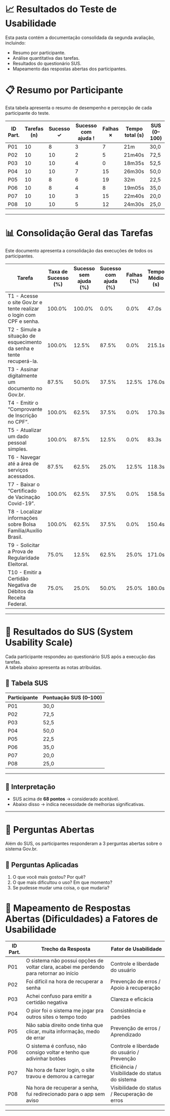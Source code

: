 # 📈 Resultados do Teste de Usabilidade

Esta pasta contém a documentação consolidada da segunda avaliação, incluindo:
- Resumo por participante.
- Análise quantitativa das tarefas.
- Resultados do questionário SUS.
- Mapeamento das respostas abertas dos participantes.

# 📋 Resumo por Participante

Esta tabela apresenta o resumo de desempenho e percepção de cada participante do teste.

| ID Part. | Tarefas (n) | Sucesso ✓ | Sucesso com ajuda ! | Falhas ✗ | Tempo total (s) | SUS (0–100) |
|----------|-------------|-----------|---------------------|----------|-----------------|-------------|
| P01      | 10          |    8       |           3          |    7     |     21m            |    30,0         |
| P02      | 10          |     10      |       2              |     5     |      21m40s           |    72,5         |
| P03      | 10          |    10       |       4              |     0     |      18m35s           |      52,5       |
| P04      | 10          |     10      |   7                  | 15         |    26m30s             |     50,0        |
| P05      | 10          |    8       |         6            |       19   |       32m          |   22,5          |
| P06      | 10          |    8       |        4             |    8      |        19m05s         |     35,0        |
| P07      | 10          |     10      |       3              |     15     |       22m40s          |    20,0         |
| P08      | 10          |    10       |     5                |     12     |        24m30s         |     25,0       |


---


# 📊 Consolidação Geral das Tarefas

Este documento apresenta a consolidação das execuções de todos os participantes.

| Tarefa | Taxa de Sucesso (%) | Sucesso sem ajuda (%) | Sucesso com ajuda (%) | Falhas (%) | Tempo Médio (s) | Erros Médios | Ajuda Média |
|--------|----------------------|------------------------|-----------------------|------------|-----------------|--------------|-------------|
| T1 - Acesse o site Gov.br e tente realizar o login com CPF e senha.     | 100.0%              | 100.0%                | 0.0%                  | 0.0%       | 47.0s           | 0.25         | 0.00        |
| T2 - Simule a situação de esquecimento da senha e tente recuperá-la.    | 100.0%              | 12.5%                 | 87.5%                 | 0.0%       | 215.1s          | 0.88         | 0.88        |
| T3 - Assinar digitalmente um documento no Gov.br.    | 87.5%               | 50.0%                 | 37.5%                 | 12.5%      | 176.0s          | 0.75         | 0.63        |
| T4 - Emitir o “Comprovante de Inscrição no CPF”.     | 100.0%              | 62.5%                 | 37.5%                 | 0.0%       | 170.3s          | 1.13         | 0.75        |
| T5 - Atualizar um dado pessoal simples.     | 100.0%              | 87.5%                 | 12.5%                 | 0.0%       | 83.3s           | 0.13         | 0.13        |
| T6 - Navegar até a área de serviços acessados.    | 87.5%               | 62.5%                 | 25.0%                 | 12.5%      | 118.3s          | 1.00         | 0.38        |
| T7 - Baixar o “Certificado de Vacinação Covid-19”.     | 100.0%              | 62.5%                 | 37.5%                 | 0.0%       | 158.5s          | 0.63         | 0.25        |
| T8 - Localizar informações sobre Bolsa Família/Auxílio Brasil.    | 100.0%              | 62.5%                 | 37.5%                 | 0.0%       | 150.4s          | 1.00         | 0.75        |
| T9 - Solicitar a Prova de Regularidade Eleitoral.    | 75.0%               | 12.5%                 | 62.5%                 | 25.0%      | 171.0s          | 1.25         | 1.38        |
| T10 - Emitir a Certidão Negativa de Débitos da Receita Federal.    | 75.0%               | 25.0%                 | 50.0%                 | 25.0%      | 180.0s          | 1.25         | 0.50        |

---
 

# 📝 Resultados do SUS (System Usability Scale)

Cada participante respondeu ao questionário SUS após a execução das tarefas.  
A tabela abaixo apresenta as notas atribuídas.

## 📌 Tabela SUS
| Participante | Pontuação SUS (0–100)  |
|--------------|------------------------|
| P01          |        30,0                |
| P02          |         72,5               |
| P03          |         52,5               |
| P04          |            50,0            |
| P05          |            22,5            |
| P06          |            35,0            |
| P07          |             20,0           |
| P08          |               25,0         |

---

## 📌 Interpretação
- SUS acima de **68 pontos** → considerado aceitável.  
- Abaixo disso → indica necessidade de melhorias significativas.


---

 
# 💬 Perguntas Abertas

Além do SUS, os participantes responderam a 3 perguntas abertas sobre o sistema Gov.br.

## 📌 Perguntas Aplicadas
1. O que você mais gostou? Por quê?  
2. O que mais dificultou o uso? Em que momento? 
3. Se pudesse mudar uma coisa, o que mudaria? 

# 📝 Mapeamento de Respostas Abertas (Dificuldades) a Fatores de Usabilidade

| ID Part. | Trecho da Resposta                                                                 | Fator de Usabilidade                          |
|----------|------------------------------------------------------------------------------------|----------------------------------------------|
| P01      | O sistema não possui opções de voltar clara, acabei me perdendo para retornar ao início | Controle e liberdade do usuário               |
| P02      | Foi difícil na hora de recuperar a senha                                           | Prevenção de erros / Apoio à recuperação      |
| P03      | Achei confuso para emitir a certidão negativa                                      | Clareza e eficácia                            |
| P04      | O pior foi o sistema me jogar pra outros sites o tempo todo                        | Consistência e padrões                        |
| P05      | Não sabia direito onde tinha que clicar, muita informação, medo de errar           | Prevenção de erros / Aprendizado              |
| P06      | O sistema é confuso, não consigo voltar e tenho que adivinhar botões               | Controle e liberdade do usuário / Prevenção   |
| P07      | Na hora de fazer login, o site travou e demorou a carregar                         | Eficiência / Visibilidade do status do sistema|
| P08      | Na hora de recuperar a senha, fui redirecionado para o app sem aviso               | Visibilidade do status / Recuperação de erros |


---




